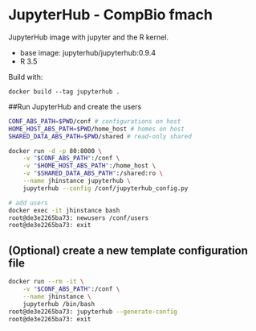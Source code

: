# JupyterHub - CompBio fmach

JupyterHub image with jupyter and the R kernel.

- base image: jupyterhub/jupyterhub:0.9.4
- R 3.5

Build with:
    
`docker build --tag jupyterhub .`


##Run JupyterHub and create the users

```bash
CONF_ABS_PATH=$PWD/conf # configurations on host
HOME_HOST_ABS_PATH=$PWD/home_host # homes on host
SHARED_DATA_ABS_PATH=$PWD/shared # read-only shared

docker run -d -p 80:8000 \
    -v "$CONF_ABS_PATH":/conf \
    -v "$HOME_HOST_ABS_PATH":/home_host \
    -v "$SHARED_DATA_ABS_PATH":/shared:ro \
    --name jhinstance jupyterhub \
    jupyterhub --config /conf/jupyterhub_config.py

# add users
docker exec -it jhinstance bash
root@de3e2265ba73: newusers /conf/users
root@de3e2265ba73: exit
```

## (Optional) create a new template configuration file

```bash
docker run --rm -it \
    -v "$CONF_ABS_PATH":/conf \
    --name jhinstance \
    jupyterhub /bin/bash
root@de3e2265ba73: jupyterhub --generate-config
root@de3e2265ba73: exit
```
